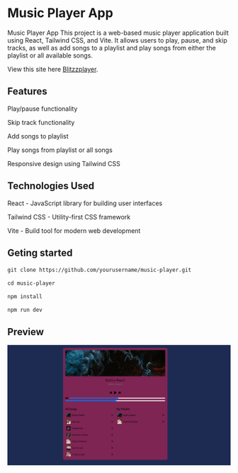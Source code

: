 <h1>Music Player App</h1>

<p>Music Player App
This project is a web-based music player application built using React, Tailwind CSS, and Vite. It allows users to play, pause, and skip tracks, as well as add songs to a playlist and play songs from either the playlist or all available songs.
</P>

View this site here [Blitzzplayer](https://blitzzplayer.netlify.app/).

<h2>Features</h2>

Play/pause functionality

Skip track functionality

Add songs to playlist

Play songs from playlist or all songs


Responsive design using Tailwind CSS

<h2>Technologies Used</h2>

React - JavaScript library for building user interfaces

Tailwind CSS - Utility-first CSS framework

Vite - Build tool for modern web development


<h2>Geting started</h2>

```
git clone https://github.com/yourusername/music-player.git
```
```
cd music-player
```
```
npm install
```
```
npm run dev
```

## Preview 
![alt text](image.png)
